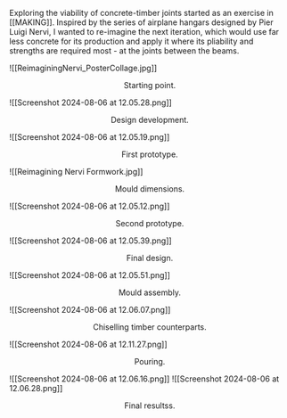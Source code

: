 Exploring the viability of concrete-timber joints started as an exercise in [[MAKING]]. Inspired by the series of airplane hangars designed by Pier Luigi Nervi, I wanted to re-imagine the next iteration, which would use far less concrete for its production and apply it where its pliability and strengths are required most - at the joints between the beams. 

![[ReimaginingNervi_PosterCollage.jpg]]
<p align=center> Starting point. </p> 
![[Screenshot 2024-08-06 at 12.05.28.png]]
<p align=center> Design development. </p> 
![[Screenshot 2024-08-06 at 12.05.19.png]]
<p align=center> First prototype. </p> 
![[Reimagining Nervi Formwork.jpg]]
<p align=center> Mould dimensions. </p> 
![[Screenshot 2024-08-06 at 12.05.12.png]]
<p align=center> Second prototype. </p> 
![[Screenshot 2024-08-06 at 12.05.39.png]]
<p align=center> Final design. </p> 
![[Screenshot 2024-08-06 at 12.05.51.png]]
<p align=center> Mould assembly. </p> 
![[Screenshot 2024-08-06 at 12.06.07.png]]
<p align=center> Chiselling timber counterparts. </p> 
![[Screenshot 2024-08-06 at 12.11.27.png]]
<p align=center>Pouring. </p> 
![[Screenshot 2024-08-06 at 12.06.16.png]]
![[Screenshot 2024-08-06 at 12.06.28.png]]
<p align=center> Final resultss. </p> 